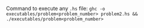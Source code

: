 Command to execute any `.hs` file:
`ghc -o executables/problem<problem_number> problem2.hs && ./executables/problem<problem_number>`
